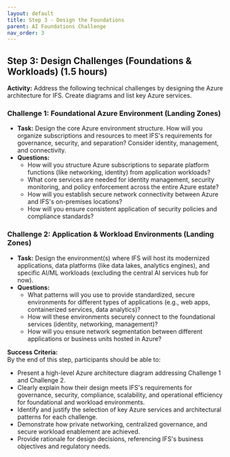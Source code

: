 ```yaml
---
layout: default
title: Step 3 - Design the Foundations
parent: AI Foundations Challenge
nav_order: 3
---
```


## Step 3: Design Challenges (Foundations & Workloads) (1.5 hours)

**Activity:** Address the following technical challenges by designing the Azure architecture for IFS. Create diagrams and list key Azure services.

### Challenge 1: Foundational Azure Environment (Landing Zones)

* **Task:** Design the core Azure environment structure. How will you organize subscriptions and resources to meet IFS's requirements for governance, security, and separation? Consider identity, management, and connectivity.
* **Questions:**
    * How will you structure Azure subscriptions to separate platform functions (like networking, identity) from application workloads?
    * What core services are needed for identity management, security monitoring, and policy enforcement across the entire Azure estate?
    * How will you establish secure network connectivity between Azure and IFS's on-premises locations?
    * How will you ensure consistent application of security policies and compliance standards?

### Challenge 2: Application & Workload Environments (Landing Zones)

* **Task:** Design the environment(s) where IFS will host its modernized applications, data platforms (like data lakes, analytics engines), and specific AI/ML workloads (excluding the central AI services hub for now).
* **Questions:**
    * What patterns will you use to provide standardized, secure environments for different types of applications (e.g., web apps, containerized services, data analytics)?
    * How will these environments securely connect to the foundational services (identity, networking, management)?
    * How will you ensure network segmentation between different applications or business units hosted in Azure?

**Success Criteria:**  
By the end of this step, participants should be able to:
- Present a high-level Azure architecture diagram addressing Challenge 1 and Challenge 2.
- Clearly explain how their design meets IFS's requirements for governance, security, compliance, scalability, and operational efficiency for foundational and workload environments.
- Identify and justify the selection of key Azure services and architectural patterns for each challenge.
- Demonstrate how private networking, centralized governance, and secure workload enablement are achieved.
- Provide rationale for design decisions, referencing IFS's business objectives and regulatory needs.